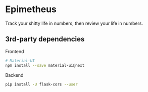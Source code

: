# Epimetheus

Track your shitty life in numbers, then review your life in numbers.

## 3rd-party dependencies

Frontend
```bash
# Material-UI
npm install --save material-ui@next
```

Backend
```bash
pip install -U flask-cors --user
```